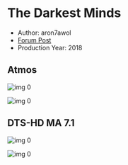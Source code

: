 # The Darkest Minds

* Author: aron7awol
* [Forum Post](https://www.avsforum.com/threads/bass-eq-for-filtered-movies.2995212/post-57018676)
* Production Year: 2018

## Atmos

![img 0](https://i.imgur.com/XGt9WFv.jpg)

![img 0](https://i.imgur.com/Fn5Lu1d.jpg)

## DTS-HD MA 7.1

![img 0](https://i.imgur.com/IWlr3ZO.jpg)

![img 0](https://i.imgur.com/YZzstye.jpg)

